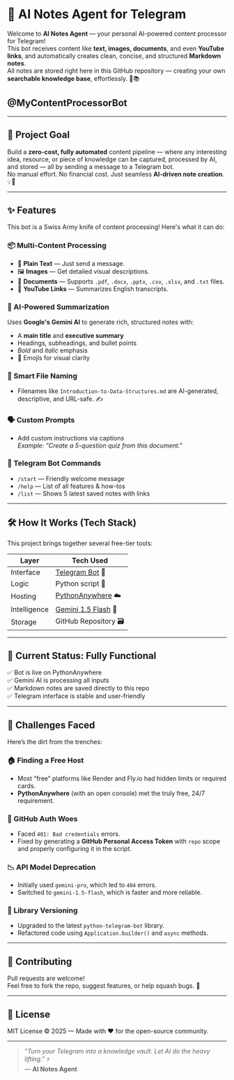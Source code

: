 # 🤖 AI Notes Agent for Telegram

Welcome to **AI Notes Agent** — your personal AI-powered content processor for Telegram!  
This bot receives content like **text, images, documents**, and even **YouTube links**, and automatically creates clean, concise, and structured **Markdown notes**.  
All notes are stored right here in this GitHub repository — creating your own **searchable knowledge base**, effortlessly. 🧠📚

## @MyContentProcessorBot

---

## 🎯 Project Goal

Build a **zero-cost, fully automated** content pipeline — where any interesting idea, resource, or piece of knowledge can be captured, processed by AI, and stored — all by sending a message to a Telegram bot.  
No manual effort. No financial cost. Just seamless **AI-driven note creation**. 💡🚀

---

## ✨ Features

This bot is a Swiss Army knife of content processing! Here's what it can do:

### 📦 Multi-Content Processing
- 📝 **Plain Text** — Just send a message.
- 🖼️ **Images** — Get detailed visual descriptions.
- 📄 **Documents** — Supports `.pdf`, `.docx`, `.pptx`, `.csv`, `.xlsx`, and `.txt` files.
- 🔗 **YouTube Links** — Summarizes English transcripts.

### 🧠 AI-Powered Summarization
Uses **Google's Gemini AI** to generate rich, structured notes with:
- A **main title** and **executive summary**
- Headings, subheadings, and bullet points
- *Bold* and _italic_ emphasis
- 🎨 Emojis for visual clarity

### 📁 Smart File Naming
- Filenames like `Introduction-to-Data-Structures.md` are AI-generated, descriptive, and URL-safe. ✍️

### 🗣️ Custom Prompts
- Add custom instructions via captions  
  _Example: "Create a 5-question quiz from this document."_

### 💬 Telegram Bot Commands
- `/start` — Friendly welcome message
- `/help` — List of all features & how-tos
- `/list` — Shows 5 latest saved notes with links

---

## 🛠️ How It Works (Tech Stack)

This project brings together several free-tier tools:

| Layer        | Tech Used                        |
|--------------|----------------------------------|
| Interface    | [Telegram Bot](https://core.telegram.org/bots/api) 📱  |
| Logic        | Python script 🐍                 |
| Hosting      | [PythonAnywhere](https://www.pythonanywhere.com/) ☁️ |
| Intelligence | [Gemini 1.5 Flash](https://ai.google.dev/) 🤖 |
| Storage      | GitHub Repository 🗃️              |

---

## 🚀 Current Status: **Fully Functional**

✅ Bot is live on PythonAnywhere  
✅ Gemini AI is processing all inputs  
✅ Markdown notes are saved directly to this repo  
✅ Telegram interface is stable and user-friendly  

---

## 🚧 Challenges Faced

Here’s the dirt from the trenches:

### 🏠 Finding a Free Host
- Most “free” platforms like Render and Fly.io had hidden limits or required cards.  
- **PythonAnywhere** (with an open console) met the truly free, 24/7 requirement.

### 🔐 GitHub Auth Woes
- Faced `401: Bad credentials` errors.
- Fixed by generating a **GitHub Personal Access Token** with `repo` scope and properly configuring it in the script.

### 📉 API Model Deprecation
- Initially used `gemini-pro`, which led to `404` errors.  
- Switched to `gemini-1.5-flash`, which is faster and more reliable.

### 🧩 Library Versioning
- Upgraded to the latest `python-telegram-bot` library.
- Refactored code using `Application.builder()` and `async` methods.

---

## 🤝 Contributing

Pull requests are welcome!  
Feel free to fork the repo, suggest features, or help squash bugs. 🐛

---

## 📜 License

MIT License © 2025 — Made with ❤️ for the open-source community.

---

> _"Turn your Telegram into a knowledge vault. Let AI do the heavy lifting."_ ⚡  
> — **AI Notes Agent**

